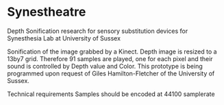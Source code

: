 # Synestheatre
Depth Sonification research 
for sensory substitution devices 
for Synesthesia Lab at University of Sussex

Sonification of the image grabbed by a Kinect. Depth image is resized
 to a 13by7 grid. Therefore 91 samples are played, one for each pixel
 and their sound is controlled by Depth value and Color.
This prototype is being programmed upon request of 
Giles Hamilton-Fletcher of the University of Sussex.

Technical requirements
Samples should be encoded at 44100 samplerate